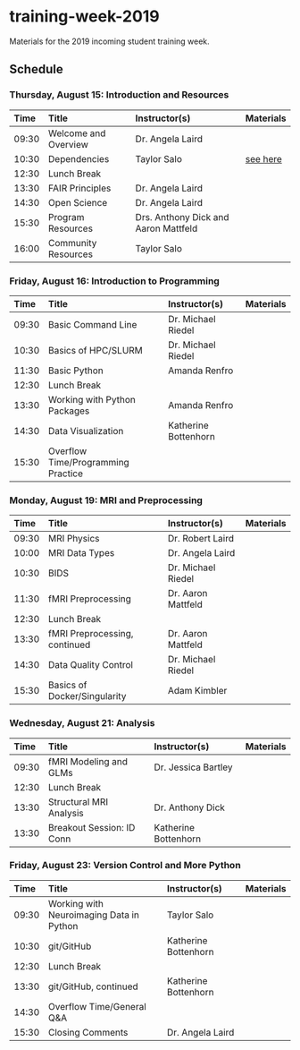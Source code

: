 # training-week-2019
Materials for the 2019 incoming student training week.

## Schedule

### Thursday, August 15: Introduction and Resources

| Time  | Title                                    | Instructor(s)                        | Materials  |
|:------|:-----------------------------------------|:-------------------------------------|:-----------|
| 09:30 | Welcome and Overview                     | Dr. Angela Laird                     |  |
| 10:30 | Dependencies                             | Taylor Salo                          | [see here](https://github.com/FIU-Neuro/training-week-2019/wiki/Dependencies) |
| 12:30 | Lunch Break                              |                                      |  |
| 13:30 | FAIR Principles                          | Dr. Angela Laird                     |  |
| 14:30 | Open Science                             | Dr. Angela Laird                     |  |
| 15:30 | Program Resources                        | Drs. Anthony Dick and Aaron Mattfeld |  |
| 16:00 | Community Resources                      | Taylor Salo                          |  |

### Friday, August 16: Introduction to Programming

| Time  | Title                                    | Instructor(s)        | Materials  |
|:------|:-----------------------------------------|:---------------------|:-----------|
| 09:30 | Basic Command Line                       | Dr. Michael Riedel   |  |
| 10:30 | Basics of HPC/SLURM                      | Dr. Michael Riedel   |  |
| 11:30 | Basic Python                             | Amanda Renfro        |  |
| 12:30 | Lunch Break                              |                      |  |
| 13:30 | Working with Python Packages             | Amanda Renfro        |  |
| 14:30 | Data Visualization                       | Katherine Bottenhorn |  |
| 15:30 | Overflow Time/Programming Practice       |                      |  |

### Monday, August 19: MRI and Preprocessing

| Time  | Title                                    | Instructor(s)        | Materials  |
|:------|:-----------------------------------------|:---------------------|:-----------|
| 09:30 | MRI Physics                              | Dr. Robert Laird     |  |
| 10:00 | MRI Data Types                           | Dr. Angela Laird     |  |
| 10:30 | BIDS                                     | Dr. Michael Riedel   |  |
| 11:30 | fMRI Preprocessing                       | Dr. Aaron Mattfeld   |  |
| 12:30 | Lunch Break                              |                      |  |
| 13:30 | fMRI Preprocessing, continued            | Dr. Aaron Mattfeld   |  |
| 14:30 | Data Quality Control                     | Dr. Michael Riedel   |  |
| 15:30 | Basics of Docker/Singularity             | Adam Kimbler         |  |

### Wednesday, August 21: Analysis

| Time  | Title                                    | Instructor(s)        | Materials  |
|:------|:-----------------------------------------|:---------------------|:-----------|
| 09:30 | fMRI Modeling and GLMs                   | Dr. Jessica Bartley  |  |
| 12:30 | Lunch Break                              |                      |  |
| 13:30 | Structural MRI Analysis                  | Dr. Anthony Dick     |  |
| 13:30 | Breakout Session: ID Conn                | Katherine Bottenhorn |  |

### Friday, August 23: Version Control and More Python

| Time  | Title                                    | Instructor(s)        | Materials  |
|:------|:-----------------------------------------|:---------------------|:-----------|
| 09:30 | Working with Neuroimaging Data in Python | Taylor Salo          |  |
| 10:30 | git/GitHub                               | Katherine Bottenhorn |  |
| 12:30 | Lunch Break                              |                      |  |
| 13:30 | git/GitHub, continued                    | Katherine Bottenhorn |  |
| 14:30 | Overflow Time/General Q&A                |                      |  |
| 15:30 | Closing Comments                         | Dr. Angela Laird     |  |
